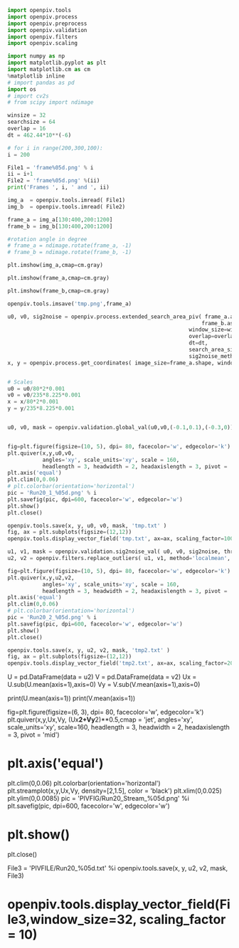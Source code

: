```python
import openpiv.tools
import openpiv.process
import openpiv.preprocess
import openpiv.validation
import openpiv.filters
import openpiv.scaling
```

```python
import numpy as np 
import matplotlib.pyplot as plt
import matplotlib.cm as cm
%matplotlib inline
# import pandas as pd
import os
# import cv2s
# from scipy import ndimage
```

```python
winsize = 32  
searchsize = 64  
overlap = 16  
dt = 462.44*10**(-6)
```

```python
# for i in range(200,300,100):
i = 200

File1 = 'frame%05d.png' % i
ii = i+1
File2 = 'frame%05d.png' %(ii)
print('Frames ', i, ' and ', ii)

img_a  = openpiv.tools.imread( File1)
img_b  = openpiv.tools.imread( File2)

frame_a = img_a[130:400,200:1200]
frame_b = img_b[130:400,200:1200]

#rotation angle in degree
# frame_a = ndimage.rotate(frame_a, -1)
# frame_b = ndimage.rotate(frame_b, -1)
```

```python
plt.imshow(img_a,cmap=cm.gray)
```

```python
plt.imshow(frame_a,cmap=cm.gray)
```

```python
plt.imshow(frame_b,cmap=cm.gray)
```

```python
openpiv.tools.imsave('tmp.png',frame_a)
```

```python
u0, v0, sig2noise = openpiv.process.extended_search_area_piv( frame_a.astype(np.int32),
                                                             frame_b.astype(np.int32), 
                                                         window_size=winsize, 
                                                         overlap=overlap, 
                                                         dt=dt, 
                                                         search_area_size=searchsize, 
                                                         sig2noise_method='peak2peak' )
x, y = openpiv.process.get_coordinates( image_size=frame_a.shape, window_size=winsize, overlap=overlap )


# Scales 
u0 = u0/80*2*0.001
v0 = v0/235*8.225*0.001
x = x/80*2*0.001
y = y/235*8.225*0.001


u0, v0, mask = openpiv.validation.global_val(u0,v0,(-0.1,0.1),(-0.3,0))


fig=plt.figure(figsize=(10, 5), dpi= 80, facecolor='w', edgecolor='k')
plt.quiver(x,y,u0,v0,
           angles='xy', scale_units='xy', scale = 160,
           headlength = 3, headwidth = 2, headaxislength = 3, pivot = 'mid')
plt.axis('equal')
plt.clim(0,0.06)
# plt.colorbar(orientation='horizontal')
pic = 'Run20_1_%05d.png' % i
plt.savefig(pic, dpi=600, facecolor='w', edgecolor='w')
plt.show()
plt.close()
```

```python
openpiv.tools.save(x, y, u0, v0, mask, 'tmp.txt' )
fig, ax = plt.subplots(figsize=(12,12))
openpiv.tools.display_vector_field('tmp.txt', ax=ax, scaling_factor=10000, scale=1, width=0.0025, on_img=True, image_name='tmp.png');
```

```python
u1, v1, mask = openpiv.validation.sig2noise_val( u0, v0, sig2noise, threshold =1.3)
u2, v2 = openpiv.filters.replace_outliers( u1, v1, method='localmean', max_iter=100, kernel_size=1)

fig=plt.figure(figsize=(10, 5), dpi= 80, facecolor='w', edgecolor='k')
plt.quiver(x,y,u2,v2,
           angles='xy', scale_units='xy', scale = 160,
           headlength = 3, headwidth = 2, headaxislength = 3, pivot = 'mid')
plt.axis('equal')
plt.clim(0,0.06)
# plt.colorbar(orientation='horizontal')
pic = 'Run20_2_%05d.png' % i
plt.savefig(pic, dpi=600, facecolor='w', edgecolor='w')
plt.show()
plt.close()
```

```python
openpiv.tools.save(x, y, u2, v2, mask, 'tmp2.txt' )
fig, ax = plt.subplots(figsize=(12,12))
openpiv.tools.display_vector_field('tmp2.txt', ax=ax, scaling_factor=20000, scale=1, width=0.0025, on_img=True, image_name='tmp.png');
```

<!-- #raw -->
U = pd.DataFrame(data = u2)
V = pd.DataFrame(data = v2)
Ux = U.sub(U.mean(axis=1),axis=0)
Vy = V.sub(V.mean(axis=1),axis=0)

print(U.mean(axis=1))
print(V.mean(axis=1))

fig=plt.figure(figsize=(6, 3), dpi= 80, facecolor='w', edgecolor='k')
plt.quiver(x,y,Ux,Vy,
           (Ux**2+Vy**2)**0.5,cmap = 'jet',
           angles='xy', scale_units='xy', scale=160,
           headlength = 3, headwidth = 2, headaxislength = 3, pivot = 'mid')
# plt.axis('equal')
plt.clim(0,0.06)
plt.colorbar(orientation='horizontal')
plt.streamplot(x,y,Ux,Vy,
               density=[2,1.5],
               color = 'black')
plt.xlim(0,0.025)
plt.ylim(0,0.0085)
pic = 'PIVFIG/Run20_Stream_%05d.png' %i
plt.savefig(pic, dpi=600, facecolor='w', edgecolor='w')
# plt.show()
plt.close()


File3 = 'PIVFILE/Run20_%05d.txt' %i
openpiv.tools.save(x, y, u2, v2, mask, File3)
# openpiv.tools.display_vector_field(File3,window_size=32, scaling_factor = 10)
<!-- #endraw -->

```python

```
